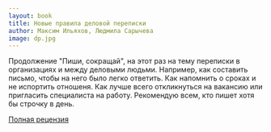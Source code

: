 ```yaml
---
layout: book
title: Новые правила деловой переписки
author: Максим Ильяхов, Людмила Сарычева
image: dp.jpg
---
```


Продолжение "Пиши, сокращай", на этот раз на тему переписки в организациях и
между деловыми людьми. Например, как составить письмо, чтобы на него было легко
ответить. Как напомнить о сроках и не испортить отношеня. Как лучше всего
откликнуться на вакансию или пригласить специалиста на работу. Рекомендую всем,
кто пишет хотя бы строчку в день.

[Полная рецензия](/npdp/)

